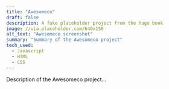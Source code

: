 ```yaml
---
title: "Awesomeco"
draft: false
description: A fake placeholder project from the hugo book
image: //via.placeholder.com/640x150
alt_text: "Awesomeco screenshot"
summary: "Summary of the Awesomeco project"
tech_used:
  - Javascript
  - HTML
  - CSS
---
```


Description of the Awesomeco project...